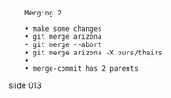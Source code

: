        Merging 2

        • make some changes
        • git merge arizona
        • git merge --abort
        • git merge arizona -X ours/theirs
        •
        • merge-commit has 2 parents

















































































slide 013

